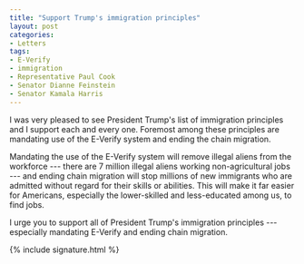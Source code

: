 ```yaml
---
title: "Support Trump's immigration principles"
layout: post
categories:
- Letters
tags:
- E-Verify
- immigration
- Representative Paul Cook
- Senator Dianne Feinstein
- Senator Kamala Harris
---
```


I was very pleased to see President Trump's list of immigration principles and I support each and every one. Foremost among these principles are mandating use of the E-Verify system and ending the chain migration.

Mandating the use of the E-Verify system will remove illegal aliens from the workforce --- there are 7 million illegal aliens working non-agricultural jobs --- and ending chain migration will stop millions of new immigrants who are admitted without regard for their skills or abilities. This will make it far easier for Americans, especially the lower-skilled and less-educated among us, to find jobs.

I urge you to support all of President Trump's immigration principles --- especially mandating E-Verify and ending chain migration.

{% include signature.html %}
